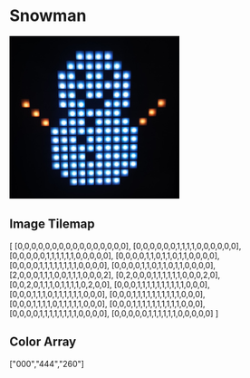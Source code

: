 # Snowman

![](snowman.jpg)

## Image Tilemap

[
        [0,0,0,0,0,0,0,0,0,0,0,0,0,0,0,0],
        [0,0,0,0,0,0,1,1,1,1,0,0,0,0,0,0],
        [0,0,0,0,0,1,1,1,1,1,1,0,0,0,0,0],
        [0,0,0,0,1,1,0,1,1,0,1,1,0,0,0,0],
        [0,0,0,0,1,1,1,1,1,1,1,1,0,0,0,0],
        [0,0,0,0,1,1,0,1,1,0,1,1,0,0,0,0],
        [2,0,0,0,1,1,1,0,0,1,1,1,0,0,0,2],
        [0,2,0,0,0,1,1,1,1,1,1,0,0,0,2,0],
        [0,0,2,0,1,1,1,0,1,1,1,1,0,2,0,0],
        [0,0,0,1,1,1,1,1,1,1,1,1,1,0,0,0],
        [0,0,0,1,1,1,0,1,1,1,1,1,1,0,0,0],
        [0,0,0,1,1,1,1,1,1,1,1,1,1,0,0,0],
        [0,0,0,1,1,1,1,0,1,1,1,1,1,0,0,0],
        [0,0,0,1,1,1,1,1,1,1,1,1,1,0,0,0],
        [0,0,0,0,1,1,1,1,1,1,1,1,0,0,0,0],
        [0,0,0,0,0,1,1,1,1,1,1,0,0,0,0,0]
    ]
    
## Color Array

["000","444","260"]
